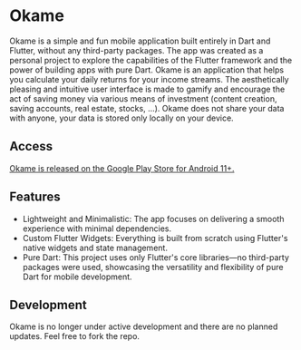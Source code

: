 # Okame
Okame is a simple and fun mobile application built entirely in Dart and Flutter, without any third-party packages. The app was created as a personal project to explore the capabilities of the Flutter framework and the power of building apps with pure Dart. Okame is an application that helps you calculate your daily returns for your income streams. The aesthetically pleasing and intuitive user interface is made to gamify and encourage the act of saving money via various means of investment (content creation, saving accounts, real estate, stocks, ...). Okame does not share your data with anyone, your data is stored only locally on your device.

## Access
[Okame is released on the Google Play Store for Android 11+.](https://play.google.com/store/apps/details?id=com.etienneauroux.okame&hl=en&pli=1) 

## Features
- Lightweight and Minimalistic: The app focuses on delivering a smooth experience with minimal dependencies.
- Custom Flutter Widgets: Everything is built from scratch using Flutter's native widgets and state management.
- Pure Dart: This project uses only Flutter's core libraries—no third-party packages were used, showcasing the versatility and flexibility of pure Dart for mobile development.

## Development
Okame is no longer under active development and there are no planned updates. Feel free to fork the repo.
